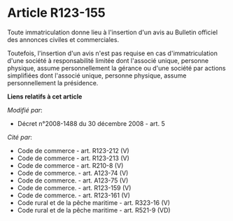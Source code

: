 # Article R123-155

Toute immatriculation donne lieu à l'insertion d'un avis au Bulletin officiel des annonces civiles et commerciales.

Toutefois, l'insertion d'un avis n'est pas requise en cas d'immatriculation d'une société à responsabilité limitée dont
l'associé unique, personne physique, assume personnellement la gérance ou d'une société par actions simplifiées dont
l'associé unique, personne physique, assume personnellement la présidence.

**Liens relatifs à cet article**

_Modifié par_:

  - Décret n°2008-1488 du 30 décembre 2008 - art. 5

_Cité par_:

  - Code de commerce - art. R123-212 (V)
  - Code de commerce - art. R123-213 (V)
  - Code de commerce - art. R210-8 (V)
  - Code de commerce. - art. A123-74 (V)
  - Code de commerce. - art. A123-75 (V)
  - Code de commerce. - art. R123-159 (V)
  - Code de commerce. - art. R123-161 (V)
  - Code rural et de la pêche maritime - art. R323-16 (V)
  - Code rural et de la pêche maritime - art. R521-9 (VD)
